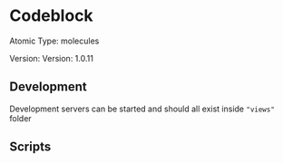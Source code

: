 # Codeblock

Atomic Type: molecules

Version: Version: 1.0.11


## Development

Development servers can be started and should all exist inside `"views"` folder

## Scripts
